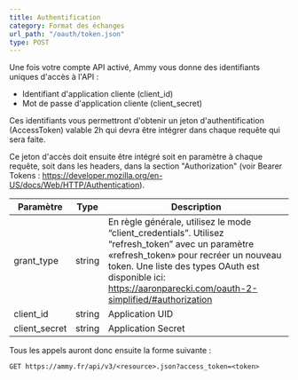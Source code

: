 ```yaml
---
title: Authentification
category: Format des échanges
url_path: "/oauth/token.json"
type: POST
---
```


Une fois votre compte API activé, Ammy vous donne des identifiants uniques d'accès à l'API :

- Identifiant d'application cliente (client_id)
- Mot de passe d'application cliente (client_secret)

Ces identifiants vous permettront d'obtenir un jeton d'authentification (AccessToken) valable 2h qui devra être intégrer dans chaque requête qui sera faite.

Ce jeton d'accès doit ensuite être intégré soit en paramètre à chaque requête, soit dans les headers, dans la section "Authorization" (voir Bearer Tokens : <a href="https://developer.mozilla.org/en-US/docs/Web/HTTP/Authentication" target="_blank">https://developer.mozilla.org/en-US/docs/Web/HTTP/Authentication</a>).



| Paramètre     | **Type** | Description                                                  |
| ------------- | -------- | ------------------------------------------------------------ |
| grant_type    | string   | En règle générale, utilisez le mode “client_credentials”.  Utilisez “refresh_token” avec un paramètre «refresh_token» pour recréer un nouveau token. Une liste des types OAuth  est disponible ici: https://aaronparecki.com/oauth-2-simplified/#authorization |
| client_id     | string   | Application UID                                              |
| client_secret | string   | Application Secret                                           |


Tous les appels auront donc ensuite la forme suivante :

```HTTP
GET https://ammy.fr/api/v3/<resource>.json?access_token=<token>
```
